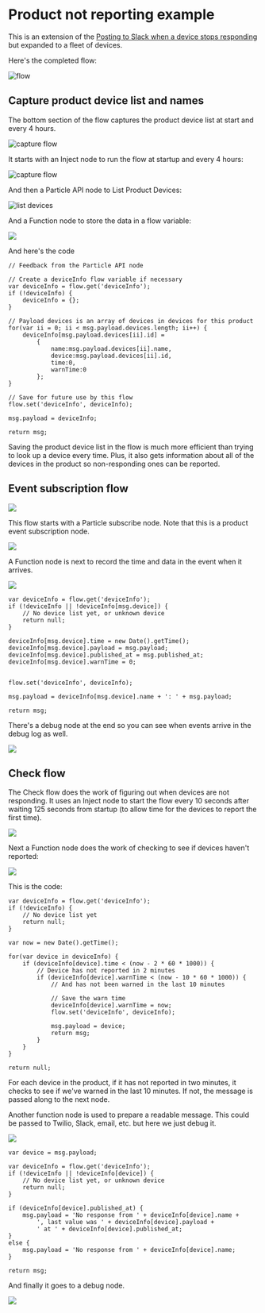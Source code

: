 # Product not reporting example

This is an extension of the [Posting to Slack when a device stops responding](https://docs.particle.io/tutorials/iot-rules-engine/real-time-alerting/#posting-to-slack-when-a-device-stops-reporting) but expanded to a fleet of devices.

Here's the completed flow:

![flow](images/flow.png)

## Capture product device list and names

The bottom section of the flow captures the product device list at start and every 4 hours. 

![capture flow](images/capture-flow.png)

It starts with an Inject node to run the flow at startup and every 4 hours:

![capture flow](images/capture-inject.png)

And then a Particle API node to List Product Devices:

![list devices](images/list-devices.png)

And a Function node to store the data in a flow variable:

![](images/capture-function.png)

And here's the code

```
// Feedback from the Particle API node

// Create a deviceInfo flow variable if necessary
var deviceInfo = flow.get('deviceInfo');
if (!deviceInfo) {
    deviceInfo = {};
}

// Payload devices is an array of devices in devices for this product
for(var ii = 0; ii < msg.payload.devices.length; ii++) {
    deviceInfo[msg.payload.devices[ii].id] = 
        {
            name:msg.payload.devices[ii].name,
            device:msg.payload.devices[ii].id,
            time:0,
            warnTime:0
        };    
}
    
// Save for future use by this flow    
flow.set('deviceInfo', deviceInfo);

msg.payload = deviceInfo;

return msg;
```

Saving the product device list in the flow is much more efficient than trying to look up a device every time. Plus, it also gets information about all of the devices in the product so non-responding ones can be reported.

## Event subscription flow

![](images/event-subscription.png)

This flow starts with a Particle subscribe node. Note that this is a product event subscription node.

![](images/event-subscribe.png)

A Function node is next to record the time and data in the event when it arrives.

![](images/event-record.png)

```
var deviceInfo = flow.get('deviceInfo');
if (!deviceInfo || !deviceInfo[msg.device]) {
    // No device list yet, or unknown device
    return null;
}

deviceInfo[msg.device].time = new Date().getTime();
deviceInfo[msg.device].payload = msg.payload;
deviceInfo[msg.device].published_at = msg.published_at;
deviceInfo[msg.device].warnTime = 0;


flow.set('deviceInfo', deviceInfo);

msg.payload = deviceInfo[msg.device].name + ': ' + msg.payload;

return msg;
```

There's a debug node at the end so you can see when events arrive in the debug log as well.

![](images/event-debug.png)

## Check flow

The Check flow does the work of figuring out when devices are not responding. It uses an Inject node to start the flow every 10 seconds after waiting 125 seconds from startup (to allow time for the devices to report the first time).

![](images/check-inject.png)

Next a Function node does the work of checking to see if devices haven't reported:

![](images/check-check.png)

This is the code:

```
var deviceInfo = flow.get('deviceInfo');
if (!deviceInfo) {
    // No device list yet
    return null;
}

var now = new Date().getTime();

for(var device in deviceInfo) {
    if (deviceInfo[device].time < (now - 2 * 60 * 1000)) {
        // Device has not reported in 2 minutes
        if (deviceInfo[device].warnTime < (now - 10 * 60 * 1000)) {
            // And has not been warned in the last 10 minutes
            
            // Save the warn time
            deviceInfo[device].warnTime = now;
            flow.set('deviceInfo', deviceInfo);
            
            msg.payload = device;
            return msg;
        }
    }
}

return null;
```

For each device in the product, if it has not reported in two minutes, it checks to see if we've warned in the last 10 minutes. If not, the message is passed along to the next node.

Another function node is used to prepare a readable message. This could be passed to Twilio, Slack, email, etc. but here we just debug it.

![](images/check-make-readable.png)

```
var device = msg.payload;

var deviceInfo = flow.get('deviceInfo');
if (!deviceInfo || !deviceInfo[device]) {
    // No device list yet, or unknown device
    return null;
}

if (deviceInfo[device].published_at) {
    msg.payload = 'No response from ' + deviceInfo[device].name + 
        ', last value was ' + deviceInfo[device].payload +
        ' at ' + deviceInfo[device].published_at;
}
else {
    msg.payload = 'No response from ' + deviceInfo[device].name; 
}
    
return msg;
```

And finally it goes to a debug node.

![](images/check-debug.png)

